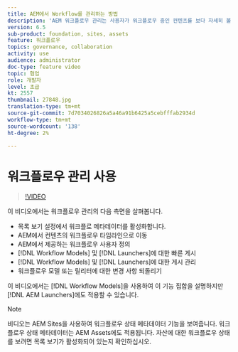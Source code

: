 ```yaml
---
title: AEM에서 Workflow를 관리하는 방법
description: 'AEM 워크플로우 관리는 사용자가 워크플로우 중인 컨텐츠를 보다 자세히 볼 수 있도록 하며 워크플로우 모델 정의를 보다 손쉽게 관리할 수 있도록 해줍니다. '
version: 6.5
sub-product: foundation, sites, assets
feature: 워크플로우
topics: governance, collaboration
activity: use
audience: administrator
doc-type: feature video
topic: 협업
role: 개발자
level: 초급
kt: 2557
thumbnail: 27848.jpg
translation-type: tm+mt
source-git-commit: 7d7034026826a5a46a91b6425a5cebfffab2934d
workflow-type: tm+mt
source-wordcount: '138'
ht-degree: 2%

---
```



# 워크플로우 관리 사용

>[!VIDEO](https://video.tv.adobe.com/v/27848/?quality=12&learn=on)

이 비디오에서는 워크플로우 관리의 다음 측면을 살펴봅니다.

+ 목록 보기 설정에서 워크플로 메타데이터를 활성화합니다.
+ AEM에서 컨텐츠의 워크플로우 타임라인으로 이동
+ AEM에서 제공하는 워크플로우 사용자 정의
+ [!DNL Workflow Models] 및 [!DNL Launchers]에 대한 빠른 게시
+ [!DNL Workflow Models] 및 [!DNL Launchers]에 대한 게시 관리
+ 워크플로우 모델 또는 릴리터에 대한 변경 사항 되돌리기

이 비디오에서는 [!DNL Workflow Models]을 사용하여 이 기능 집합을 설명하지만 [!DNL AEM Launchers]에도 적용할 수 있습니다.


>[!NOTE]
>
> 비디오는 AEM Sites을 사용하여 워크플로우 상태 메타데이터 기능을 보여줍니다. 워크플로우 상태 메타데이터는 AEM Assets에도 적용됩니다. 자산에 대한 워크플로우 상태를 보려면 목록 보기가 활성화되어 있는지 확인하십시오.
